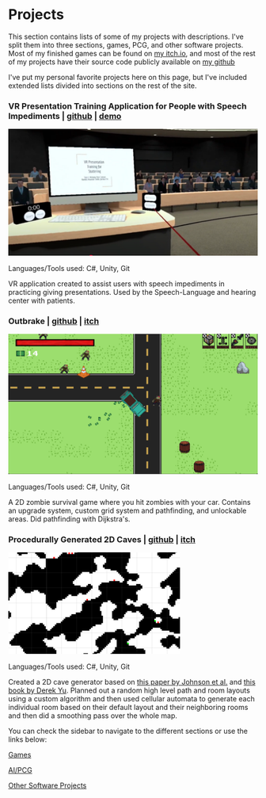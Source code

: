 # Projects

This section contains lists of some of my projects with descriptions. I've split them into three sections, games, PCG, and other software projects. Most of my finished games can be found on [my itch.io](https://shebloong.itch.io/), and most of the rest of my projects have their source code publicly available on [my github](https://github.com/ramjsandal/) 

I've put my personal favorite projects here on this page, but I've included extended lists divided into sections on the rest of the site.

### VR Presentation Training Application for People with Speech Impediments | [github](https://github.com/nsp5488/VR-Presentation-Training-for-Stuttering) | [demo](https://www.youtube.com/watch?v=XnOVqCA4Q3c&ab_channel=NicholasPatel)

![alt text](vrStutterTraining.png)

Languages/Tools used: C#, Unity, Git

VR application created to assist users with speech impediments in practicing giving presentations. Used by the Speech-Language and hearing center with patients.

### Outbrake | [github](https://github.com/ramjsandal/Outbrake) | [itch](https://shebloong.itch.io/Outbrake) 

![alt text](outbrake.png)

Languages/Tools used: C#, Unity, Git

A 2D zombie survival game where you hit zombies with your car. Contains an upgrade system, custom grid system and pathfinding, and unlockable areas. Did pathfinding with Dijkstra's.

### Procedurally Generated 2D Caves | [github](https://github.com/ramjsandal/PCG) | [itch](https://shebloong.itch.io/random-caves)

![alt text](pcgCave.png)

Languages/Tools used: C#, Unity, Git

Created a 2D cave generator based on [this paper by Johnson et al.](https://dl.acm.org/doi/10.1145/1814256.1814266) and [this book by Derek Yu](https://www.amazon.com/Spelunky-Boss-Fight-Books-Derek/dp/1940535115). Planned out a random high level path and room layouts using a custom algorithm and then used cellular automata to generate each individual room based on their default layout and their neighboring rooms and then did a smoothing pass over the whole map.


You can check the sidebar to navigate to the different sections or use the links below:

[Games](https://ramjsandal.github.io/portfolio/projects/games.html)

[AI/PCG](https://ramjsandal.github.io/portfolio/projects/ai.html)

[Other Software Projects](https://ramjsandal.github.io/portfolio/projects/otherProjects.html)

